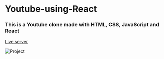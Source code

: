 # Youtube-using-React
### This is a Youtube clone made with HTML, CSS, JavaScript and React
[Live server](https://ck43sv-3000.csb.app/)


![Project](https://github.com/radhey30/Youtube-using-React/assets/89542093/96918105-b11b-4089-8ea0-641caf32b725)
